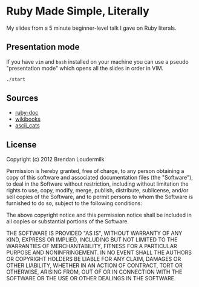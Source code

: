 # Ruby Made Simple, Literally

My slides from a 5 minute beginner-level talk I gave on Ruby literals.

## Presentation mode

If you have `vim` and `bash` installed on your machine you can use a pseudo
"presentation mode" which opens all the slides in order in VIM.

```bash
./start
```

## Sources

* [ruby-doc](http://www.ruby-doc.org/docs/ProgrammingRuby/html/language.html)
* [wikibooks](http://en.wikibooks.org/wiki/Ruby_Programming/Syntax/Literals)
* [ascii_cats](http://user.xmission.com/~emailbox/ascii_cats.htm)

## License

Copyright (c) 2012 Brendan Loudermilk

Permission is hereby granted, free of charge, to any person obtaining a copy of this software and associated documentation files (the "Software"), to deal in the Software without restriction, including without limitation the rights to use, copy, modify, merge, publish, distribute, sublicense, and/or sell copies of the Software, and to permit persons to whom the Software is furnished to do so, subject to the following conditions:

The above copyright notice and this permission notice shall be included in all copies or substantial portions of the Software.

THE SOFTWARE IS PROVIDED "AS IS", WITHOUT WARRANTY OF ANY KIND, EXPRESS OR IMPLIED, INCLUDING BUT NOT LIMITED TO THE WARRANTIES OF MERCHANTABILITY, FITNESS FOR A PARTICULAR PURPOSE AND NONINFRINGEMENT. IN NO EVENT SHALL THE AUTHORS OR COPYRIGHT HOLDERS BE LIABLE FOR ANY CLAIM, DAMAGES OR OTHER LIABILITY, WHETHER IN AN ACTION OF CONTRACT, TORT OR OTHERWISE, ARISING FROM, OUT OF OR IN CONNECTION WITH THE SOFTWARE OR THE USE OR OTHER DEALINGS IN THE SOFTWARE.
